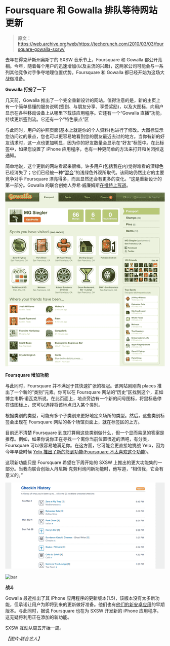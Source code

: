 # Foursquare 和 Gowalla 排队等待网站更新

> 原文：<https://web.archive.org/web/https://techcrunch.com/2010/03/03/foursquare-gowalla-sxsw/>

去年在得克萨斯州奥斯丁的 SXSW 音乐节上，Foursquare 和 Gowalla 都公开亮相。今年，随着每个用户的迅速增加(以及主流的兴趣)，这两家公司可能会与一系列其他竞争对手争夺地理位置优势。Foursquare 和 Gowalla 都已经开始为这场大战做准备。

**Gowalla 打扮了一下**

几天前，Gowalla 推出了一个完全重新设计的网站。值得注意的是，新的主页上有一个简单易懂的服务说明(签到、与朋友分享、享受奖励)，以及大图标，向用户显示在各种移动设备上从哪里下载该应用程序。它还有一个“Gowalla 直播”功能，持续更新签到流。它还有一个“特色景点”区

与此同时，用户的护照页面(基本上就是你的个人资料)也进行了修改。大图标显示您访问过的景点，您也可以更容易地看到您的朋友最近去过的地方。当你有新的好友请求时，这一点也更加明显，因为你的好友数量会显示在“好友”标签中。在此标签中，如果您设置了 iPhone 应用程序，也有一种更简单的方法来打开和关闭推送通知。

简单地说，这个更新的网站看起来很棒。许多用户(包括我在内)觉得难看的深绿色已经消失了；它们已经被一种“[混合](https://web.archive.org/web/20230404041753/http://twitter.com/jw/status/9849410848)”的浅绿色外观所取代。该网站仍然比它的主要竞争对手 Foursquare 漂亮得多，而且显然还会有更多的变化。“这是重新设计的第一部分。Gowalla 的联合创始人乔希·威廉姆斯[在推特上写道](https://web.archive.org/web/20230404041753/http://twitter.com/jw/status/9849434042)。

![](img/6748249334ada53c57a94620a0c2b95f.png "ag")

**Foursquare 增加功能**

与此同时，Foursquare 并不满足于其快速扩张的桂冠。该网站刚刚向 places 推出了一个新的“类别”元素。你可以在 Foursquare 网站的“历史”区找到这个，正如博主韦斯·诺瓦克所说。在此页面上，地点旁边有一个新的问号图标，将鼠标悬停在该图标上，您可以选择将该地点归入某个类别。

根据类别的类型，可能有多个子类别来更好地定义场所的类型。然后，这些类别标签会出现在 Foursquare 网站的各个场馆页面上，就在标签区的上方。

目前还不清楚 Foursquare 到底打算用这些类别做什么，但一个显而易见的答案是推荐。例如，如果你说你正在寻找一个离你当前位置很近的酒吧，有分类，Foursquare 可以很容易地满足你。在这方面，它可能会更直接地挑战 Yelp，因为今年早些时候 [Yelp 推出了新的签到功能(Foursquare 不太喜欢这个功能](https://web.archive.org/web/20230404041753/https://techcrunch.com/2010/01/15/yelp-iphone-app-4-check-ins/))。

这项新功能只是 Foursquare 希望在下周开始的 SXSW 上推出的更大功能集的一部分。当我向联合创始人丹尼斯·克劳利询问新功能时，他写道，“相信我，它会有意义的。”

![](img/75e1b7af80de83786b04c00ceb0a453c.png "check")

![](img/1559ce1569d268b857709d2145a26e23.png "bar")

**战斗**

Gowalla 最近推出了其 iPhone 应用程序的更新版本(1.5)，该版本没有太多新功能，但承诺让用户为即将到来的更新做好准备。他们也有[他们的新安卓应用](https://web.archive.org/web/20230404041753/https://techcrunch.com/2010/02/20/gowalla-android/)的早期版本。与此同时，据说 Foursquare 也在为 SXSW 开发新的 iPhone 应用程序。这无疑将利用正在添加的新功能。

SXSW 互动从周五开始一周。

*【图片:联合艺人】*